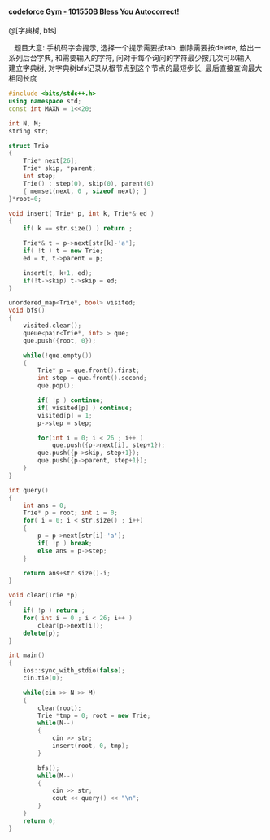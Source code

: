 #### [codeforce Gym - 101550B Bless You Autocorrect! ](http://codeforces.com/gym/101550/attachments/download/6031/20162017-acmicpc-nordic-collegiate-programming-contest-ncpc-2016-en.pdf)

@[字典树, bfs]

&ensp; 题目大意: 手机码字会提示, 选择一个提示需要按tab, 删除需要按delete, 给出一系列后台字典, 和需要输入的字符, 问对于每个询问的字符最少按几次可以输入
&ensp; 建立字典树, 对字典树bfs记录从根节点到这个节点的最短步长, 最后直接查询最大相同长度

```cpp
#include <bits/stdc++.h>
using namespace std;
const int MAXN = 1<<20;

int N, M;
string str;

struct Trie
{
    Trie* next[26];
    Trie* skip, *parent;
    int step;
    Trie() : step(0), skip(0), parent(0)
    { memset(next, 0 , sizeof next); }
}*root=0;

void insert( Trie* p, int k, Trie*& ed )
{
    if( k == str.size() ) return ;

    Trie*& t = p->next[str[k]-'a'];
    if( !t ) t = new Trie;
    ed = t, t->parent = p;

    insert(t, k+1, ed);
    if(!t->skip) t->skip = ed;
}

unordered_map<Trie*, bool> visited;
void bfs()
{
    visited.clear();
    queue<pair<Trie*, int> > que;
    que.push({root, 0});

    while(!que.empty())
    {
        Trie* p = que.front().first;
        int step = que.front().second;
        que.pop();

        if( !p ) continue;
        if( visited[p] ) continue;
        visited[p] = 1;
        p->step = step;

        for(int i = 0; i < 26 ; i++ )
            que.push({p->next[i], step+1});
        que.push({p->skip, step+1});
        que.push({p->parent, step+1});
    }
}

int query()
{
    int ans = 0;
    Trie* p = root; int i = 0;
    for( i = 0; i < str.size() ; i++)
    {
        p = p->next[str[i]-'a'];
        if( !p ) break;
        else ans = p->step;
    }

    return ans+str.size()-i;
}

void clear(Trie *p)
{
    if( !p ) return ;
    for( int i = 0 ; i < 26; i++ )
        clear(p->next[i]);
    delete(p);
}

int main()
{
    ios::sync_with_stdio(false);
    cin.tie(0);

    while(cin >> N >> M)
    {
        clear(root);
        Trie *tmp = 0; root = new Trie;
        while(N--)
        {
            cin >> str;
            insert(root, 0, tmp);
        }

        bfs();
        while(M--)
        {
            cin >> str;
            cout << query() << "\n";
        }
    }
    return 0;
}

```